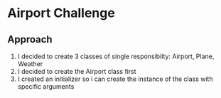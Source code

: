Airport Challenge
=================

Approach
-------

1. I decided to create 3 classes of single responsibilty: Airport, Plane, Weather
2. I decided to create the Airport class first
3. I created an initializer so i can create the instance of the class with specific arguments

